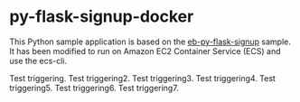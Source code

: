 # py-flask-signup-docker
This Python sample application is based on the [eb-py-flask-signup](https://github.com/awslabs/eb-py-flask-signup) sample. It has been modified to run on Amazon EC2 Container Service (ECS) and use the ecs-cli.

Test triggering.
Test triggering2.
Test triggering3.
Test triggering4.
Test triggering5.
Test triggering6.
Test triggering7.
